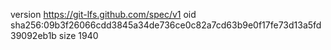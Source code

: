 version https://git-lfs.github.com/spec/v1
oid sha256:09b3f26066cdd3845a34de736ce0c82a7cd63b9e0f17fe73d13a5fd39092eb1b
size 1940
